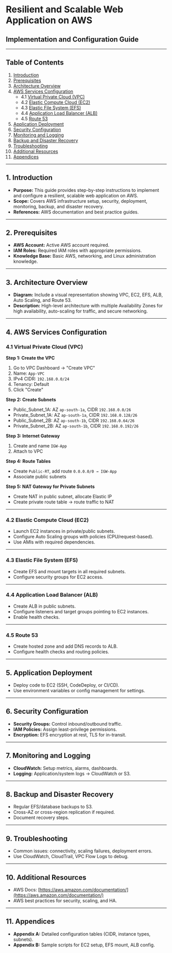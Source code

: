 # Resilient and Scalable Web Application on AWS
## Implementation and Configuration Guide

---

## Table of Contents
1. [Introduction](#introduction)
2. [Prerequisites](#prerequisites)
3. [Architecture Overview](#architecture-overview)
4. [AWS Services Configuration](#aws-services-configuration)
   - 4.1 [Virtual Private Cloud (VPC)](#virtual-private-cloud-vpc)
   - 4.2 [Elastic Compute Cloud (EC2)](#elastic-compute-cloud-ec2)
   - 4.3 [Elastic File System (EFS)](#elastic-file-system-efs)
   - 4.4 [Application Load Balancer (ALB)](#application-load-balancer-alb)
   - 4.5 [Route 53](#route-53)
5. [Application Deployment](#application-deployment)
6. [Security Configuration](#security-configuration)
7. [Monitoring and Logging](#monitoring-and-logging)
8. [Backup and Disaster Recovery](#backup-and-disaster-recovery)
9. [Troubleshooting](#troubleshooting)
10. [Additional Resources](#additional-resources)
11. [Appendices](#appendices)

---

## 1. Introduction
- **Purpose:** This guide provides step-by-step instructions to implement and configure a resilient, scalable web application on AWS.  
- **Scope:** Covers AWS infrastructure setup, security, deployment, monitoring, backup, and disaster recovery.  
- **References:** AWS documentation and best practice guides.  

---

## 2. Prerequisites
- **AWS Account:** Active AWS account required.  
- **IAM Roles:** Required IAM roles with appropriate permissions.  
- **Knowledge Base:** Basic AWS, networking, and Linux administration knowledge.  

---

## 3. Architecture Overview
- **Diagram:** Include a visual representation showing VPC, EC2, EFS, ALB, Auto Scaling, and Route 53.  
- **Description:** High-level architecture with multiple Availability Zones for high availability, auto-scaling for traffic, and secure networking.  

---

## 4. AWS Services Configuration

### 4.1 Virtual Private Cloud (VPC)
**Step 1: Create the VPC**
1. Go to VPC Dashboard → "Create VPC"  
2. Name: `App-VPC`  
3. IPv4 CIDR: `192.168.0.0/24`  
4. Tenancy: Default  
5. Click "Create"  

**Step 2: Create Subnets**
- Public_Subnet_1A: AZ `ap-south-1a`, CIDR `192.168.0.0/26`  
- Private_Subnet_1A: AZ `ap-south-1a`, CIDR `192.168.0.128/26`  
- Public_Subnet_2B: AZ `ap-south-1b`, CIDR `192.168.0.64/26`  
- Private_Subnet_2B: AZ `ap-south-1b`, CIDR `192.168.0.192/26`  

**Step 3: Internet Gateway**
1. Create and name `IGW-App`  
2. Attach to VPC  

**Step 4: Route Tables**
- Create `Public-RT`, add route `0.0.0.0/0 → IGW-App`  
- Associate public subnets  

**Step 5: NAT Gateway for Private Subnets**
- Create NAT in public subnet, allocate Elastic IP  
- Create private route table → route traffic to NAT  

---

### 4.2 Elastic Compute Cloud (EC2)
- Launch EC2 instances in private/public subnets.  
- Configure Auto Scaling groups with policies (CPU/request-based).  
- Use AMIs with required dependencies.  

---

### 4.3 Elastic File System (EFS)
- Create EFS and mount targets in all required subnets.  
- Configure security groups for EC2 access.  

---

### 4.4 Application Load Balancer (ALB)
- Create ALB in public subnets.  
- Configure listeners and target groups pointing to EC2 instances.  
- Enable health checks.  

---

### 4.5 Route 53
- Create hosted zone and add DNS records to ALB.  
- Configure health checks and routing policies.  

---

## 5. Application Deployment
- Deploy code to EC2 (SSH, CodeDeploy, or CI/CD).  
- Use environment variables or config management for settings.  

---

## 6. Security Configuration
- **Security Groups:** Control inbound/outbound traffic.  
- **IAM Policies:** Assign least-privilege permissions.  
- **Encryption:** EFS encryption at rest, TLS for in-transit.  

---

## 7. Monitoring and Logging
- **CloudWatch:** Setup metrics, alarms, dashboards.  
- **Logging:** Application/system logs → CloudWatch or S3.  

---

## 8. Backup and Disaster Recovery
- Regular EFS/database backups to S3.  
- Cross-AZ or cross-region replication if required.  
- Document recovery steps.  

---

## 9. Troubleshooting
- Common issues: connectivity, scaling failures, deployment errors.  
- Use CloudWatch, CloudTrail, VPC Flow Logs to debug.  

---

## 10. Additional Resources
- AWS Docs: [https://aws.amazon.com/documentation/](https://aws.amazon.com/documentation/)  
- AWS best practices for security, scaling, and HA.  

---

## 11. Appendices
- **Appendix A:** Detailed configuration tables (CIDR, instance types, subnets).  
- **Appendix B:** Sample scripts for EC2 setup, EFS mount, ALB config.  
